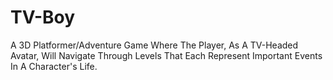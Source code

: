 # TV-Boy
A 3D Platformer/Adventure Game Where The Player, As A TV-Headed Avatar, Will Navigate Through Levels That Each Represent Important Events In A Character's Life.
